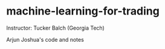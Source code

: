 # machine-learning-for-trading
Instructor: Tucker Balch (Georgia Tech)

Arjun Joshua's code and notes
